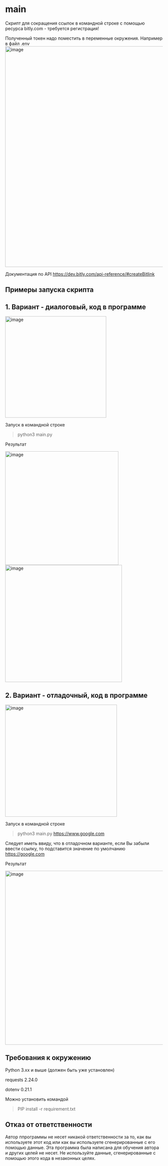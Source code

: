 # main
Скрипт для сокращения ссылок в командной строке с помощью ресурса bitly.com - требуется регистрация! 


Полученный токен надо поместить в переменные окружения. Например в файл .env
<img width="703" alt="image" src="https://user-images.githubusercontent.com/55636018/216776142-725dc191-b820-492f-9766-d3f02cc30f2c.png">


Документация по API https://dev.bitly.com/api-reference/#createBitlink


## Примеры запуска скрипта 

## 1. Вариант - диалоговый, код в программе
<img width="323" alt="image" src="https://user-images.githubusercontent.com/55636018/216811237-fb7291d5-2ec9-48b6-b65a-baa187d5cd8d.png">


Запуск в командной строке
> python3 main.py

Результат

<img width="362" alt="image" src="https://user-images.githubusercontent.com/55636018/216755753-c335d97e-92cc-403c-a114-183398837529.png">

<img width="373" alt="image" src="https://user-images.githubusercontent.com/55636018/216755800-a7fcdb25-9589-4bad-8ea4-13a0c2e38c8c.png">


## 2. Вариант - отладочный, код в программе
<img width="357" alt="image" src="https://user-images.githubusercontent.com/55636018/216811359-847bc279-ca14-4485-a262-82e3eeecca03.png">


Запуск в командной строке
> python3 main.py https://www.google.com

Следует иметь ввиду, что в отладочном варианте, если Вы забыли ввести ссылку, то подставится значение по умолчанию https://google.com

Результат

<img width="554" alt="image" src="https://user-images.githubusercontent.com/55636018/216811685-39825988-f7d5-496c-907e-f4130062c7ac.png">


## Требования к окружению

Python 3.xx и выше (должен быть уже установлен)

requests 2.24.0

dotenv 0.21.1

Можно установить командой  
> PIP install -r requirement.txt


## Отказ от ответственности

Автор ппрограммы не несет никакой ответственности за то, как вы используете этот код или как вы используете сгенерированные с его помощью данные. Эта программа была написана для обучения автора и других целей не несет. Не используйте данные, сгенерированные с помощью этого кода в незаконных целях.
